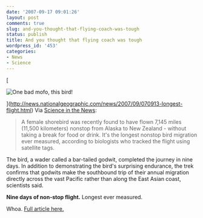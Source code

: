 ```yaml
---
date: '2007-09-17 09:01:26'
layout: post
comments: true
slug: and-you-thought-that-flying-coach-was-tough
status: publish
title: And you thought that flying coach was tough
wordpress_id: '453'
categories:
- News
- Science
---
```


[


![One bad mofo, this bird!](http://www.phfactor.net/wp-pics/070913-longest-flight_170-wpa.jpg)

](http://news.nationalgeographic.com/news/2007/09/070913-longest-flight.html)
Via [Science in the News](http://www.mediaresource.org/instruct.htm):


> A female shorebird was recently found to have flown 7,145 miles (11,500
kilometers) nonstop from Alaska to New Zealand - without taking a break for
food or drink. It's the longest nonstop bird migration ever measured,
according to biologists who tracked the flight using satellite tags.

The bird, a wader called a bar-tailed godwit, completed the journey in nine
days. In addition to demonstrating the bird's surprising endurance, the
trek confirms that godwits make the southbound trip of their annual
migration directly across the vast Pacific rather than along the East Asian
coast, scientists said.


**Nine days of non-stop flight.** Longest ever measured.

Whoa. [Full article here.](http://news.nationalgeographic.com/news/2007/09/070913-longest-flight.html)
